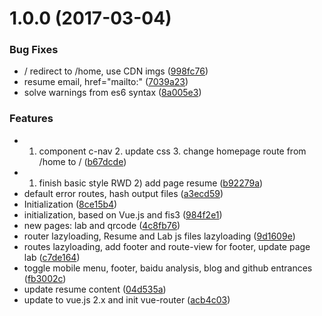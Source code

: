 <a name="1.0.0"></a>
# 1.0.0 (2017-03-04)


### Bug Fixes

* / redirect to /home, use CDN imgs ([998fc76](https://github.com/YuyingWu/demo/commit/998fc76))
* resume email, href="mailto:" ([7039a23](https://github.com/YuyingWu/demo/commit/7039a23))
* solve warnings from es6 syntax ([8a005e3](https://github.com/YuyingWu/demo/commit/8a005e3))


### Features

* 1. component c-nav 2. update css 3. change homepage route from /home to / ([b67dcde](https://github.com/YuyingWu/demo/commit/b67dcde))
* 1) finish basic style RWD 2) add page resume ([b92279a](https://github.com/YuyingWu/demo/commit/b92279a))
* default error routes, hash output files ([a3ecd59](https://github.com/YuyingWu/demo/commit/a3ecd59))
* Initialization ([8ce15b4](https://github.com/YuyingWu/demo/commit/8ce15b4))
* initialization, based on Vue.js and fis3 ([984f2e1](https://github.com/YuyingWu/demo/commit/984f2e1))
* new pages: lab and qrcode ([4c8fb76](https://github.com/YuyingWu/demo/commit/4c8fb76))
* router lazyloading, Resume and Lab js files lazyloading ([9d1609e](https://github.com/YuyingWu/demo/commit/9d1609e))
* routes lazyloading, add footer and route-view for footer, update page lab ([c7de164](https://github.com/YuyingWu/demo/commit/c7de164))
* toggle mobile menu, footer, baidu analysis, blog and github entrances ([fb3002c](https://github.com/YuyingWu/demo/commit/fb3002c))
* update resume content ([04d535a](https://github.com/YuyingWu/demo/commit/04d535a))
* update to vue.js 2.x and init vue-router ([acb4c03](https://github.com/YuyingWu/demo/commit/acb4c03))
